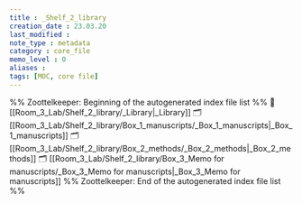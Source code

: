 ```yaml
---
title : _Shelf_2_library
creation_date : 23.03.20
last_modified :
note_type : metadata
category : core_file
memo_level : 0
aliases : 
tags: [MOC, core file]
---
```


%% Zoottelkeeper: Beginning of the autogenerated index file list  %%
📄 [[Room_3_Lab/Shelf_2_library/_Library|_Library]]
🗂️ [[Room_3_Lab/Shelf_2_library/Box_1_manuscripts/_Box_1_manuscripts|_Box_1_manuscripts]]
🗂️ [[Room_3_Lab/Shelf_2_library/Box_2_methods/_Box_2_methods|_Box_2_methods]]
🗂️ [[Room_3_Lab/Shelf_2_library/Box_3_Memo for manuscripts/_Box_3_Memo for manuscripts|_Box_3_Memo for manuscripts]]
%% Zoottelkeeper: End of the autogenerated index file list  %%

